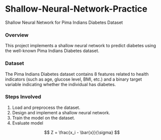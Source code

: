 # Shallow-Neural-Network-Practice
Shallow Neural Network for Pima Indians Diabetes Dataset

### Overview
This project implements a shallow neural network to predict diabetes using the well-known Pima Indians Diabetes dataset.

### Dataset
The Pima Indians Diabetes dataset contains 8 features related to health indicators (such as age, glucose level, BMI, etc.) and a binary target variable indicating whether the individual has diabetes.

### Steps Involved
1) Load and preprocess the dataset.
2) Design and implement a shallow neural network.
3) Train the model on the dataset.
4) Evaluate model

$$ Z = \frac{x_i - \bar{x}}{\sigma} $$
